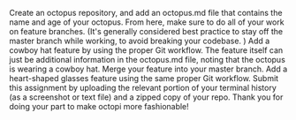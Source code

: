 Create an octopus repository, and add an octopus.md file that contains the name and age of your octopus. From here, make sure to do all of your work on feature branches. (It's generally considered best practice to stay off the master branch while working, to avoid breaking your codebase. )
Add a cowboy hat feature by using the proper Git workflow. The feature itself can just be additional information in the octopus.md file, noting that the octopus is wearing a cowboy hat.
Merge your feature into your master branch.
Add a heart-shaped glasses feature using the same proper Git workflow.
Submit this assignment by uploading the relevant portion of your terminal history (as a screenshot or text file) and a zipped copy of your repo. Thank you for doing your part to make octopi more fashionable!